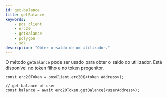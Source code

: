 ```yaml
---
id: get-balance
title: getBalance
keywords:
    - pos client
    - erc20
    - getBalance
    - polygon
    - sdk
description: "Obter o saldo de um utilizador."
---
```


O método `getBalance` pode ser usado para obter o saldo do utilizador. Está disponível no token filho e no token progenitor.

```
const erc20Token = posClient.erc20(<token address>);

// get balance of user
const balance = await erc20Token.getBalance(<userAddress>);
```
